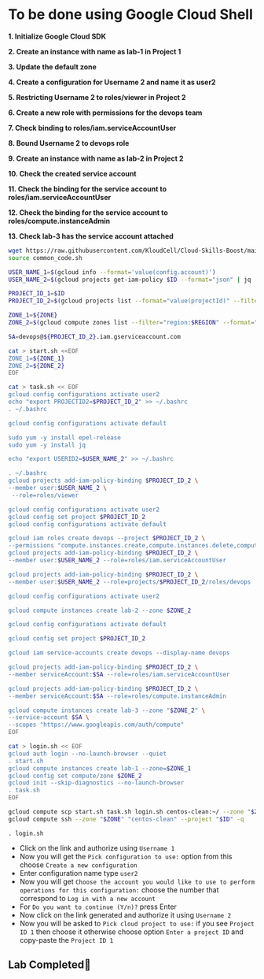 # **To be done using Google Cloud Shell**

**1. Initialize Google Cloud SDK**

**2. Create an instance with name as lab-1 in Project 1**

**3. Update the default zone**

**4. Create a configuration for Username 2 and name it as user2**

**5. Restricting Username 2 to roles/viewer in Project 2**

**6. Create a new role with permissions for the devops team**

**7. Check binding to roles/iam.serviceAccountUser**

**8. Bound Username 2 to devops role**

**9. Create an instance with name as lab-2 in Project 2**

**10. Check the created service account**

**11. Check the binding for the service account to roles/iam.serviceAccountUser**

**12. Check the binding for the service account to roles/compute.instanceAdmin**

**13. Check lab-3 has the service account attached**

```bash
wget https://raw.githubusercontent.com/KloudCell/Cloud-Skills-Boost/main/resources/common_code.sh 2> /dev/null
source common_code.sh

USER_NAME_1=$(gcloud info --format='value(config.account)')
USER_NAME_2=$(gcloud projects get-iam-policy $ID --format="json" | jq -r --arg USER_NAME_1 "$USER_NAME_1" '.bindings[] | select(.role == "roles/viewer") | .members[] | select(startswith("user:")) | select(. != "user:" + $USER_NAME_1) | sub("user:"; "")')

PROJECT_ID_1=$ID
PROJECT_ID_2=$(gcloud projects list --format="value(projectId)" --filter="projectId!=${ID} AND projectId!=qwiklabs-resources")

ZONE_1=${ZONE}
ZONE_2=$(gcloud compute zones list --filter="region:$REGION" --format="value(NAME)" | grep -v $ZONE_1 | head -n 1)

SA=devops@${PROJECT_ID_2}.iam.gserviceaccount.com

cat > start.sh <<EOF
ZONE_1=${ZONE_1}
ZONE_2=${ZONE_2}
EOF

cat > task.sh << EOF
gcloud config configurations activate user2
echo "export PROJECTID2=$PROJECT_ID_2" >> ~/.bashrc
. ~/.bashrc

gcloud config configurations activate default

sudo yum -y install epel-release
sudo yum -y install jq

echo "export USERID2=$USER_NAME_2" >> ~/.bashrc

. ~/.bashrc
gcloud projects add-iam-policy-binding $PROJECT_ID_2 \
--member user:$USER_NAME_2 \
 --role=roles/viewer

gcloud config configurations activate user2
gcloud config set project $PROJECT_ID_2
gcloud config configurations activate default

gcloud iam roles create devops --project $PROJECT_ID_2 \
--permissions "compute.instances.create,compute.instances.delete,compute.instances.start,compute.instances.stop,compute.instances.update,compute.disks.create,compute.subnetworks.use,compute.subnetworks.useExternalIp,compute.instances.setMetadata,compute.instances.setServiceAccount"
gcloud projects add-iam-policy-binding $PROJECT_ID_2 \
--member user:$USER_NAME_2 --role=roles/iam.serviceAccountUser

gcloud projects add-iam-policy-binding $PROJECT_ID_2 \
--member user:$USER_NAME_2 --role=projects/$PROJECT_ID_2/roles/devops

gcloud config configurations activate user2

gcloud compute instances create lab-2 --zone $ZONE_2

gcloud config configurations activate default

gcloud config set project $PROJECT_ID_2

gcloud iam service-accounts create devops --display-name devops

gcloud projects add-iam-policy-binding $PROJECT_ID_2 \
--member serviceAccount:$SA --role=roles/iam.serviceAccountUser

gcloud projects add-iam-policy-binding $PROJECT_ID_2 \
--member serviceAccount:$SA --role=roles/compute.instanceAdmin

gcloud compute instances create lab-3 --zone "$ZONE_2" \
--service-account $SA \
--scopes "https://www.googleapis.com/auth/compute"
EOF

cat > login.sh << EOF
gcloud auth login --no-launch-browser --quiet
. start.sh
gcloud compute instances create lab-1 --zone=$ZONE_1
gcloud config set compute/zone $ZONE_2
gcloud init --skip-diagnostics --no-launch-browser
. task.sh
EOF

gcloud compute scp start.sh task.sh login.sh centos-clean:~/ --zone "$ZONE" -q --project "$ID"
gcloud compute ssh --zone "$ZONE" "centos-clean" --project "$ID" -q
```
```
. login.sh
```
- Click on the link and authorize using `Username 1`
- Now you will get the `Pick configuration to use:` option from this choose `Create a new configuration`
- Enter configuration name type `user2`
- Now you will get `Choose the account you would like to use to perform operations for this configuration:` choose the number that correspond to `Log in with a new account`
- For `Do you want to continue (Y/n)?` press Enter  
- Now click on the link generated and authorize it using `Username 2`
- Now you will be asked to `Pick cloud project to use:` if you see `Project ID 1` then choose it otherwise choose option `Enter a project ID` and copy-paste the `Project ID 1`

## Lab Completed🎉